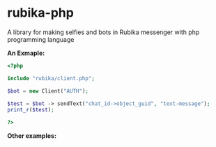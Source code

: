 # rubika-php
A library for making selfies and bots in Rubika messenger with php programming language

**An Exmaple:**
``` php
<?php

include "rubika/client.php";

$bot = new Client("AUTH");

$test = $bot -> sendText("chat_id->object_guid", "text-message");
print_r($test);

?>

```

**Other examples:**
